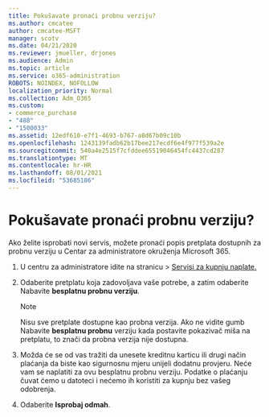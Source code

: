 ```yaml
---
title: Pokušavate pronaći probnu verziju?
ms.author: cmcatee
author: cmcatee-MSFT
manager: scotv
ms.date: 04/21/2020
ms.reviewer: jmueller, drjones
ms.audience: Admin
ms.topic: article
ms.service: o365-administration
ROBOTS: NOINDEX, NOFOLLOW
localization_priority: Normal
ms.collection: Adm_O365
ms.custom:
- commerce_purchase
- "488"
- "1500033"
ms.assetid: 12edf610-e7f1-4693-b767-a8d67b09c10b
ms.openlocfilehash: 1243139fadb62b17bee217ecdf6e4f977f539a2e
ms.sourcegitcommit: 540a4e2515f7cfddee65519046454fc4437cd287
ms.translationtype: MT
ms.contentlocale: hr-HR
ms.lasthandoff: 08/01/2021
ms.locfileid: "53685186"
---
```

# <a name="trying-to-find-a-trial"></a>Pokušavate pronaći probnu verziju?

Ako želite isprobati novi servis, možete pronaći popis pretplata dostupnih za probnu verziju u Centar za administratore okruženja Microsoft 365.
  
1. U centru za administratore  idite na stranicu \> [Servisi za kupnju naplate.](https://go.microsoft.com/fwlink/p/?linkid=868433)

2. Odaberite pretplatu koja zadovoljava vaše potrebe, a zatim odaberite Nabavite  **besplatnu probnu verziju**.

    > [!NOTE]
    > Nisu sve pretplate dostupne kao probna verzija. Ako ne vidite gumb Nabavite **besplatnu probnu** verziju kada postavite pokazivač miša na pretplatu, to znači da probna verzija nije dostupna.
  
3. Možda će se od vas tražiti da unesete kreditnu karticu ili drugi način plaćanja da biste kao sigurnosnu mjeru unijeli dodatnu provjeru. Neće vam se naplatiti za ovu besplatnu probnu verziju. Podatke o plaćanju čuvat ćemo u datoteci i nećemo ih koristiti za kupnju bez vašeg odobrenja.

4. Odaberite **Isprobaj odmah**.